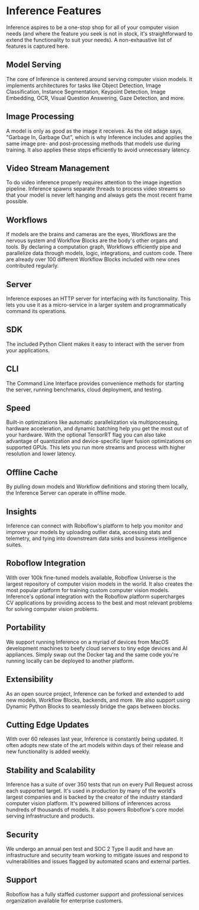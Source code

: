 # Inference Features

Inference aspires to be a one-stop shop for all of your computer vision needs
(and where the feature you seek is not in stock, it's straightforward to
extend the functionality to suit your needs). A non-exhaustive list of
features is captured here.

## Model Serving

The core of Inference is centered around serving computer vision models. It
implements architectures for tasks like Object Detection, Image Classification,
Instance Segmentation, Keypoint Detection, Image Embedding, OCR,
Visual Question Answering, Gaze Detection, and more.

## Image Processing

A model is only as good as the image it receives. As the old adage says,
"Garbage In, Garbage Out", which is why Inference includes and applies the
same image pre- and post-processing methods that models use during training.
It also applies these steps efficiently to avoid unnecessary latency.

## Video Stream Management

To do video inference properly requires attention to the image ingestion
pipeline. Inference spawns separate threads to process video streams so that
your model is never left hanging and always gets the most recent frame possible.

## Workflows

If models are the brains and cameras are the eyes, Workflows are the nervous
system and Workflow Blocks are the body's other organs and tools. By declaring
a computation graph, Workflows efficiently pipe and parallelize data through
models, logic, integrations, and custom code. There are already over 100
different Workflow Blocks included with new ones contributed regularly.

## Server

Inference exposes an HTTP server for interfacing with its functionality. This
lets you use it as a micro-service in a larger system and programmatically
command its operations.

## SDK

The included Python Client makes it easy to interact with the server from
your applications.

## CLI

The Command Line Interface provides convenience methods for starting the server,
running benchmarks, cloud deployment, and testing.

## Speed

Built-in optimizations like automatic parallelization via multiprocessing,
hardware acceleration, and dynamic batching help you get the most out of your
hardware. With the optional TensorRT flag you can also take advantage of
quantization and device-specific layer fusion optimizations on supported GPUs.
This lets you run more streams and process with higher resolution and
lower latency.

## Offline Cache

By pulling down models and Workflow definitions and storing them locally,
the Inference Server can operate in offline mode.

## Insights

Inference can connect with Roboflow's platform to help you monitor and improve
your models by uploading outlier data, accessing stats and telemetry, and
tying into downstream data sinks and business intelligence suites.

## Roboflow Integration

With over 100k fine-tuned models available, Roboflow Universe is the largest
repository of computer vision models in the world. It also creates the
most popular platform for training custom computer vision models. Inference's
optional integration with the Roboflow platform supercharges CV applications
by providing access to the best and most relevant problems for solving
computer vision problems.

## Portability

We support running Inference on a myriad of devices from MacOS development
machines to beefy cloud servers to tiny edge devices and AI appliances. Simply
swap out the Docker tag and the same code you're running locally can be
deployed to another platform.

## Extensibility

As an open source project, Inference can be forked and extended to add new
models, Workflow Blocks, backends, and more. We also support using
Dynamic Python Blocks to seamlessly bridge the gaps between blocks.

## Cutting Edge Updates

With over 60 releases last year, Inference is constantly being updated.
It often adopts new state of the art models within days of their release
and new functionality is added weekly.

## Stability and Scalability

Inference has a suite of over 350 tests that run on every Pull Request across
each supported target. It's used in production by many of the world's largest
companies and is backed by the creator of the industry standard computer
vision platform. It's powered billions of inferences across hundreds of
thousands of models. It also powers Roboflow's core model serving
infrastructure and products.

## Security

We undergo an annual pen test and SOC 2 Type II audit and have an infrastructure
and security team working to mitigate issues and respond to vulnerabilities and
issues flagged by automated scans and external parties.

## Support

Roboflow has a fully staffed customer support and professional services
organization available for enterprise customers.